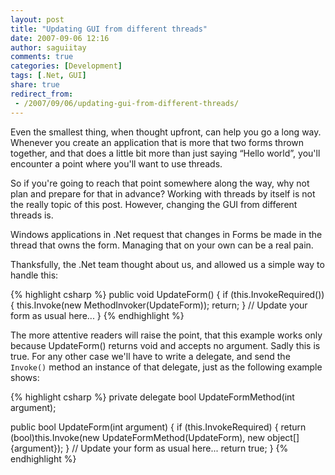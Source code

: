 ```yaml
---
layout: post
title: "Updating GUI from different threads"
date: 2007-09-06 12:16
author: saguiitay
comments: true
categories: [Development]
tags: [.Net, GUI]
share: true
redirect_from:
 - /2007/09/06/updating-gui-from-different-threads/
---
```

Even the smallest thing, when thought upfront, can help you go a long way. 
Whenever you create an application that is more that two forms thrown together, 
and that does a little bit more than just saying “Hello world”, you'll encounter a 
point where you'll want to use threads. 

So if you're going to reach that point somewhere along the way, why not plan and prepare for that in advance? 
Working with threads by itself is not the really topic of this post. 
However, changing the GUI from different threads is. 

Windows applications in .Net request that changes in Forms be made in the thread that owns the form. 
Managing that on your own can be a real pain. 

Thanksfully, the .Net team thought about us, and allowed us a simple way to handle this:

{% highlight csharp %}
public void UpdateForm()
{
    if (this.InvokeRequired())
    {
        this.Invoke(new MethodInvoker(UpdateForm));
        return;
    }
    // Update your form as usual here...
}
{% endhighlight %}

The more attentive readers will raise the point, that this example works only because UpdateForm() returns void and accepts no argument. 
Sadly this is true. For any other case we'll have to write a delegate, and send the `Invoke()` method an instance of that delegate, 
just as the following example shows:

{% highlight csharp %}
private delegate bool UpdateFormMethod(int argument);

public bool UpdateForm(int argument)
{
    if (this.InvokeRequired)
    {
        return (bool)this.Invoke(new UpdateFormMethod(UpdateForm),
            new object[] {argument});
    }
    // Update your form as usual here...
    return true;
}
{% endhighlight %}
